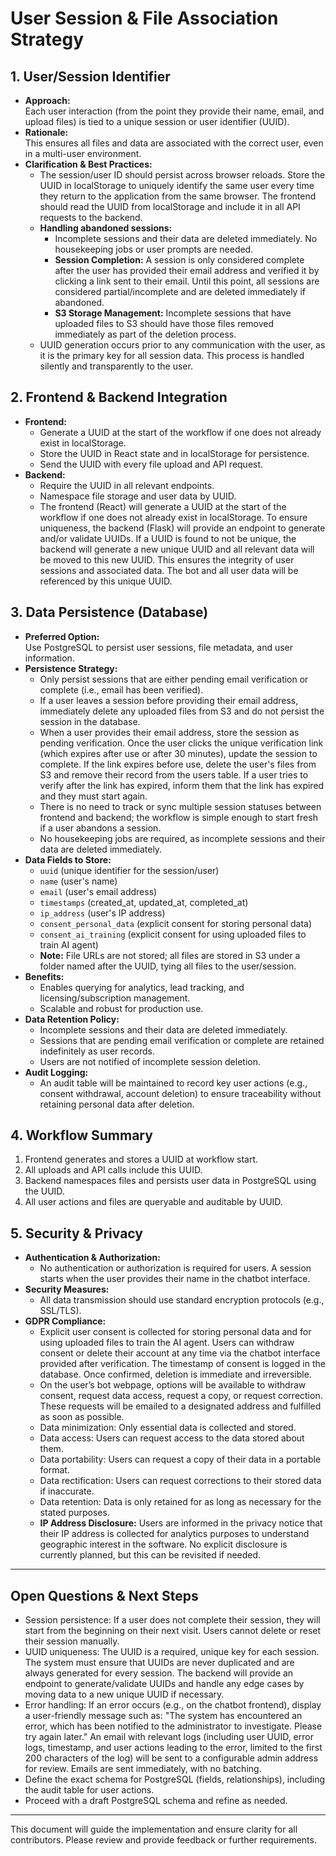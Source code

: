 # User Session & File Association Strategy

## 1. User/Session Identifier

- **Approach:**  
  Each user interaction (from the point they provide their name, email, and upload files) is tied to a unique session or user identifier (UUID).
- **Rationale:**  
  This ensures all files and data are associated with the correct user, even in a multi-user environment.
- **Clarification & Best Practices:**  
  - The session/user ID should persist across browser reloads. Store the UUID in localStorage to uniquely identify the same user every time they return to the application from the same browser. The frontend should read the UUID from localStorage and include it in all API requests to the backend.
  - **Handling abandoned sessions:**  
    - Incomplete sessions and their data are deleted immediately. No housekeeping jobs or user prompts are needed.
    - **Session Completion:** A session is only considered complete after the user has provided their email address and verified it by clicking a link sent to their email. Until this point, all sessions are considered partial/incomplete and are deleted immediately if abandoned.
    - **S3 Storage Management:** Incomplete sessions that have uploaded files to S3 should have those files removed immediately as part of the deletion process.
  - UUID generation occurs prior to any communication with the user, as it is the primary key for all session data. This process is handled silently and transparently to the user.

## 2. Frontend & Backend Integration

- **Frontend:**  
  - Generate a UUID at the start of the workflow if one does not already exist in localStorage.
  - Store the UUID in React state and in localStorage for persistence.
  - Send the UUID with every file upload and API request.
- **Backend:**  
  - Require the UUID in all relevant endpoints.
  - Namespace file storage and user data by UUID.
  - The frontend (React) will generate a UUID at the start of the workflow if one does not already exist in localStorage. To ensure uniqueness, the backend (Flask) will provide an endpoint to generate and/or validate UUIDs. If a UUID is found to not be unique, the backend will generate a new unique UUID and all relevant data will be moved to this new UUID. This ensures the integrity of user sessions and associated data. The bot and all user data will be referenced by this unique UUID.

## 3. Data Persistence (Database)

- **Preferred Option:**  
  Use PostgreSQL to persist user sessions, file metadata, and user information.
- **Persistence Strategy:**  
  - Only persist sessions that are either pending email verification or complete (i.e., email has been verified).
  - If a user leaves a session before providing their email address, immediately delete any uploaded files from S3 and do not persist the session in the database.
  - When a user provides their email address, store the session as pending verification. Once the user clicks the unique verification link (which expires after use or after 30 minutes), update the session to complete. If the link expires before use, delete the user's files from S3 and remove their record from the users table. If a user tries to verify after the link has expired, inform them that the link has expired and they must start again.
  - There is no need to track or sync multiple session statuses between frontend and backend; the workflow is simple enough to start fresh if a user abandons a session.
  - No housekeeping jobs are required, as incomplete sessions and their data are deleted immediately.
- **Data Fields to Store:**
  - `uuid` (unique identifier for the session/user)
  - `name` (user's name)
  - `email` (user's email address)
  - `timestamps` (created_at, updated_at, completed_at)
  - `ip_address` (user's IP address)
  - `consent_personal_data` (explicit consent for storing personal data)
  - `consent_ai_training` (explicit consent for using uploaded files to train AI agent)
  - **Note:** File URLs are not stored; all files are stored in S3 under a folder named after the UUID, tying all files to the user/session.
- **Benefits:**  
  - Enables querying for analytics, lead tracking, and licensing/subscription management.
  - Scalable and robust for production use.
- **Data Retention Policy:**
  - Incomplete sessions and their data are deleted immediately.
  - Sessions that are pending email verification or complete are retained indefinitely as user records.
  - Users are not notified of incomplete session deletion.
- **Audit Logging:**
  - An audit table will be maintained to record key user actions (e.g., consent withdrawal, account deletion) to ensure traceability without retaining personal data after deletion.

## 4. Workflow Summary

1. Frontend generates and stores a UUID at workflow start.
2. All uploads and API calls include this UUID.
3. Backend namespaces files and persists user data in PostgreSQL using the UUID.
4. All user actions and files are queryable and auditable by UUID.

## 5. Security & Privacy

- **Authentication & Authorization:**
  - No authentication or authorization is required for users. A session starts when the user provides their name in the chatbot interface.
- **Security Measures:**
  - All data transmission should use standard encryption protocols (e.g., SSL/TLS).
- **GDPR Compliance:**
  - Explicit user consent is collected for storing personal data and for using uploaded files to train the AI agent. Users can withdraw consent or delete their account at any time via the chatbot interface provided after verification. The timestamp of consent is logged in the database. Once confirmed, deletion is immediate and irreversible.
  - On the user’s bot webpage, options will be available to withdraw consent, request data access, request a copy, or request correction. These requests will be emailed to a designated address and fulfilled as soon as possible.
  - Data minimization: Only essential data is collected and stored.
  - Data access: Users can request access to the data stored about them.
  - Data portability: Users can request a copy of their data in a portable format.
  - Data rectification: Users can request corrections to their stored data if inaccurate.
  - Data retention: Data is only retained for as long as necessary for the stated purposes.
  - **IP Address Disclosure:** Users are informed in the privacy notice that their IP address is collected for analytics purposes to understand geographic interest in the software. No explicit disclosure is currently planned, but this can be revisited if needed.

---

## Open Questions & Next Steps

- Session persistence: If a user does not complete their session, they will start from the beginning on their next visit. Users cannot delete or reset their session manually.
- UUID uniqueness: The UUID is a required, unique key for each session. The system must ensure that UUIDs are never duplicated and are always generated for every session. The backend will provide an endpoint to generate/validate UUIDs and handle any edge cases by moving data to a new unique UUID if necessary.
- Error handling: If an error occurs (e.g., on the chatbot frontend), display a user-friendly message such as: "The system has encountered an error, which has been notified to the administrator to investigate. Please try again later." An email with relevant logs (including user UUID, error logs, timestamp, and user actions leading to the error, limited to the first 200 characters of the log) will be sent to a configurable admin address for review. Emails are sent immediately, with no batching.
- Define the exact schema for PostgreSQL (fields, relationships), including the audit table for user actions.
- Proceed with a draft PostgreSQL schema and refine as needed.

---

This document will guide the implementation and ensure clarity for all contributors. Please review and provide feedback or further requirements.
